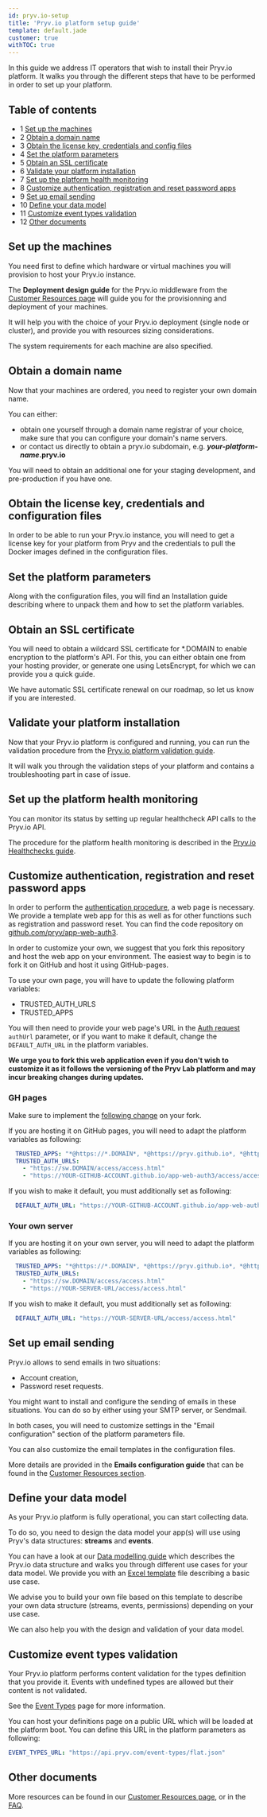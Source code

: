 ```yaml
---
id: pryv.io-setup
title: 'Pryv.io platform setup guide'
template: default.jade
customer: true
withTOC: true
---
```


In this guide we address IT operators that wish to install their Pryv.io platform.
It walks you through the different steps that have to be performed in order to set up your platform.

## Table of contents

- 1 [Set up the machines](#set-up-the-machines)
- 2 [Obtain a domain name](#obtain-a-domain-name)
- 3 [Obtain the license key, credentials and config files](#obtain-the-license-key-credentials-and-config-files)
- 4 [Set the platform parameters](#set-the-platform-parameters)
- 5 [Obtain an SSL certificate](#obtain-an-ssl-certificate)
- 6 [Validate your platform installation](#validate-your-platform-installation)
- 7 [Set up the platform health monitoring](#set-up-the-platform-health-monitoring)
- 8 [Customize authentication, registration and reset password apps](#customize-authentication-registration-and-reset-password-apps)
- 9 [Set up email sending](#set-up-email-sending)
- 10 [Define your data model](#define-your-data-model)
- 11 [Customize event types validation](#customize-event-types-validation)
- 12 [Other documents](#other-documents)

## Set up the machines

You need first to define which hardware or virtual machines you will provision to host your Pryv.io instance.  

The **Deployment design guide** for the Pryv.io middleware from the [Customer Resources page](https://api.pryv.com/customer-resources/#documents) will guide you for the provisionning and deployment of your machines.

It will help you with the choice of your Pryv.io deployment (single node or cluster), and provide you with resources sizing considerations.  

The system requirements for each machine are also specified.

## Obtain a domain name

Now that your machines are ordered, you need to register your own domain name.

You can either:  

- obtain one yourself through a domain name registrar of your choice, make sure that you can configure your domain's name servers.
- or contact us directly to obtain a pryv.io subdomain, e.g. ***your-platform-name*.pryv.io**

You will need to obtain an additional one for your staging development, and pre-production if you have one.

## Obtain the license key, credentials and configuration files

In order to be able to run your Pryv.io instance, you will need to get a license key for your platform from Pryv and the credentials to pull the Docker images defined in the configuration files.

## Set the platform parameters

Along with the configuration files, you will find an Installation guide describing where to unpack them and how to set the platform variables.

## Obtain an SSL certificate

You will need to obtain a wildcard SSL certificate for *.DOMAIN to enable encryption to the platform's API. For this, you can either obtain one from your hosting provider, or generate one using LetsEncrypt, for which we can provide you a quick guide.

We have automatic SSL certificate renewal on our roadmap, so let us know if you are interested.

## Validate your platform installation

Now that your Pryv.io platform is configured and running, you can run the validation procedure from the [Pryv.io platform validation guide](/customer-resources/platform-validation).

It will walk you through the validation steps of your platform and contains a troubleshooting part in case of issue.

## Set up the platform health monitoring

You can monitor its status by setting up regular healthcheck API calls to the Pryv.io API.

The procedure for the platform health monitoring is described in the [Pryv.io Healthchecks guide](/customer-resources/healthchecks).

## Customize authentication, registration and reset password apps

In order to perform the [authentication procedure](/reference/#authenticate-your-app), a web page is necessary. We provide a template web app for this as well as for other functions such as registration and password reset. You can find the code repository on [github.com/pryv/app-web-auth3](https://github.com/pryv/app-web-auth3).

In order to customize your own, we suggest that you fork this repository and host the web app on your environment. The easiest way to begin is to fork it on GitHub and host it using GitHub-pages.

To use your own page, you will have to update the following platform variables:

- TRUSTED_AUTH_URLS
- TRUSTED_APPS

You will then need to provide your web page's URL in the [Auth request](/reference/#auth-request) `authUrl` parameter, or if you want to make it default, change the `DEFAULT_AUTH_URL` in the platform variables.

**We urge you to fork this web application even if you don't wish to customize it as it follows the versioning of the Pryv Lab platform and may incur breaking changes during updates.**

### GH pages

Make sure to implement the [following change](https://github.com/pryv/app-web-auth3/blob/master/README.md#fork-repository-for-github-pages) on your fork.

If you are hosting it on GitHub pages, you will need to adapt the platform variables as following:

```yaml
  TRUSTED_APPS: "*@https://*.DOMAIN*, *@https://pryv.github.io*, *@https://YOUR-GITHUB-ACCOUNT.github.io*"
  TRUSTED_AUTH_URLS:
    - "https://sw.DOMAIN/access/access.html"
    - "https://YOUR-GITHUB-ACCOUNT.github.io/app-web-auth3/access/access.html"
```

If you wish to make it default, you must additionally set as following:

```yaml
  DEFAULT_AUTH_URL: "https://YOUR-GITHUB-ACCOUNT.github.io/app-web-auth3/access/access.html"
```

### Your own server

If you are hosting it on your own server, you will need to adapt the platform variables as following:

```yaml
  TRUSTED_APPS: "*@https://*.DOMAIN*, *@https://pryv.github.io*, *@https://YOUR-SERVER-DOMAIN*"
  TRUSTED_AUTH_URLS:
    - "https://sw.DOMAIN/access/access.html"
    - "https://YOUR-SERVER-URL/access/access.html"
```

If you wish to make it default, you must additionally set as following:

```yaml
  DEFAULT_AUTH_URL: "https://YOUR-SERVER-URL/access/access.html"
```

## Set up email sending

Pryv.io allows to send emails in two situations:

- Account creation,
- Password reset requests.

You might want to install and configure the sending of emails in these situations. You can do so by either using your SMTP server, or Sendmail.

In both cases, you will need to customize settings in the "Email configuration" section of the platform parameters file.

You can also customize the email templates in the configuration files.

More details are provided in the **Emails configuration guide** that can be found in the [Customer Resources section](https://api.pryv.com/customer-resources/#documents).

## Define your data model

As your Pryv.io platform is fully operational, you can start collecting data.

To do so, you need to design the data model your app(s) will use using Pryv's data structures: **streams** and **events**.

You can have a look at our [Data modelling guide](https://api.pryv.com/guides/data-modelling/) which describes the Pryv.io data structure and walks you through different use cases for your data model. We provide you with an [Excel template](https://docs.google.com/spreadsheets/d/1UUb94rovSegFucEUtl9jcx4UcTAClfkKh9T2meVM5Zo/edit#gid=0) file describing a basic use case. 

We advise you to build your own file based on this template to describe your own data structure (streams, events, permissions) depending on your use case.

We can also help you with the design and validation of your data model.

## Customize event types validation

Your Pryv.io platform performs content validation for the types definition that you provide it. Events with undefined types are allowed but their content is not validated.  

See the [Event Types](/event-types/) page for more information.

You can host your definitions page on a public URL which will be loaded at the platform boot. You can define this URL in the platform parameters as following:

```yaml
EVENT_TYPES_URL: "https://api.pryv.com/event-types/flat.json"
```

## Other documents

More resources can be found in our [Customer Resources page](https://api.pryv.com/customer-resources/#documents), or in the [FAQ](https://api.pryv.com/faq-infra/).
